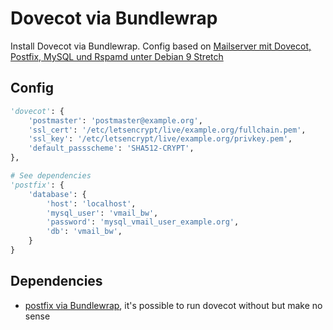 # Dovecot via Bundlewrap
Install Dovecot via Bundlewrap.
Config based on [Mailserver mit Dovecot, Postfix, MySQL und Rspamd unter Debian 9 Stretch](https://thomas-leister.de/mailserver-debian-stretch/)


## Config
```python
'dovecot': {
    'postmaster': 'postmaster@example.org',
    'ssl_cert': '/etc/letsencrypt/live/example.org/fullchain.pem',
    'ssl_key': '/etc/letsencrypt/live/example.org/privkey.pem',
    'default_passscheme': 'SHA512-CRYPT',
},

# See dependencies
'postfix': {
    'database': {
        'host': 'localhost',
        'mysql_user': 'vmail_bw',
        'password': 'mysql_vmail_user_example.org',
        'db': 'vmail_bw',
    }
}
```

## Dependencies
- [postfix via Bundlewrap](https://github.com/DasLampe/bw.bundle.postfix), it's possible to run dovecot without but make no sense
